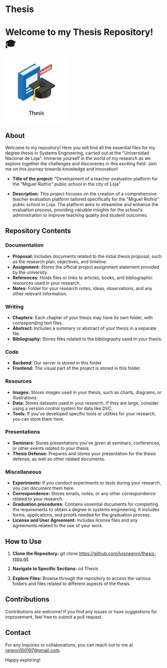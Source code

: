 # Thesis
# Welcome to my Thesis Repository! 🎓

![Thesis Image](https://raw.githubusercontent.com/luisnegron/Thesis/main/4.resources/1.images/readme_img/thesis_img.jpg)

## About

Welcome to my repository! Here you will find all the essential files for my degree thesis in Systems Engineering, carried out at the "Universidad Nacional de Loja". Immerse yourself in the world of my research as we explore together the challenges and discoveries in this exciting field. Join me on this journey towards knowledge and innovation!

- **Title of the project:** "Development of a teacher evaluation platform for the "Miguel Riofrio" public school in the city of Loja"

- **Description:** This project focuses on the creation of a comprehensive teacher evaluation platform tailored specifically for the "Miguel Riofrio" public school in Loja. The platform aims to streamline and enhance the evaluation process, providing valuable insights for the school's administration to improve teaching quality and student outcomes.

## Repository Contents

### Documentation

- **Proposal:** Includes documents related to the initial thesis proposal, such as the research plan, objectives, and timeline.
- **Assignment:** Stores the official project assignment statement provided by the university.
- **References:** Holds files or links to articles, books, and bibliographic resources used in your research.
- **Notes:** Folder for your research notes, ideas, observations, and any other relevant information.

### Writing

- **Chapters:** Each chapter of your thesis may have its own folder, with corresponding text files.
- **Abstract:** Includes a summary or abstract of your thesis in a separate file.
- **Bibliography:** Stores files related to the bibliography used in your thesis.

### Code

- **Backend:** Our server is stored in this folder
- **Frontend:** The visual part of the project is stored in this folder.

### Resources

- **Images:** Stores images used in your thesis, such as charts, diagrams, or illustrations.
- **Data:** Stores datasets used in your research. If they are large, consider using a version control system for data like DVC.
- **Tools:** If you've developed specific tools or utilities for your research, you can store them here.

### Presentations

- **Seminars:** Stores presentations you've given at seminars, conferences, or other events related to your thesis.
- **Thesis Defense:** Prepares and stores your presentation for the thesis defense, as well as other related documents.

### Miscellaneous

- **Experiments:** If you conduct experiments or tests during your research, you can document them here.
- **Correspondence:** Stores emails, notes, or any other correspondence related to your research.
- **Graduation procedures:** Contains essential documents for completing the requirements to obtain a degree in systems engineering. It includes forms, applications, and proofs needed for the graduation process.
- **License and User Agreement:** Includes license files and any agreements related to the use of your work.

## How to Use

1. **Clone the Repository:**
git clone https://github.com/luisnegron/thesis-repo.git

2. **Navigate to Specific Sections:**
cd Thesis

3. **Explore Files:**
Browse through the repository to access the various folders and files related to different aspects of the thesis.

## Contributions

Contributions are welcome! If you find any issues or have suggestions for improvement, feel free to submit a pull request.

## Contact

For any inquiries or collaborations, you can reach out to me at [negron100197@gmail.com](mailto:negron100197@gmail.com).

Happy exploring!
